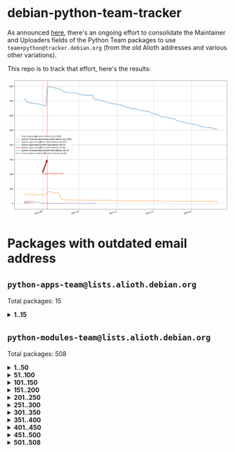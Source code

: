 # debian-python-team-tracker



As announced [here](https://lists.debian.org/debian-python/2021/08/msg00006.html), there's an ongoing effort to consolidate the Maintainer and Uploaders fields of the Python Team packages to use `team+python@tracker.debian.org` (from the old Alioth addresses and various other variations).



This repo is to track that effort, here's the results:



![Python team emails](images/python_team_emails.svg)


# Packages with outdated email address

## `python-apps-team@lists.alioth.debian.org`
Total packages: 15
<details>
<summary><b>1..15</b></summary>


| # | Package | Version |
| --- | --- | --- |
| 1 | [ctop](https://tracker.debian.org/ctop) | 1.0.0-2.1 |
| 2 | [db2twitter](https://tracker.debian.org/db2twitter) | 0.6-1.1 |
| 3 | [dodgy](https://tracker.debian.org/dodgy) | 0.1.9-3 |
| 4 | [etm](https://tracker.debian.org/etm) | 3.2.30-1.1 |
| 5 | [firmware-microbit-micropython](https://tracker.debian.org/firmware-microbit-micropython) | 1.0.1-2 |
| 6 | [freealchemist](https://tracker.debian.org/freealchemist) | 0.5-1.1 |
| 7 | [kanboard-cli](https://tracker.debian.org/kanboard-cli) | 0.0.2-1.1 |
| 8 | [lightyears](https://tracker.debian.org/lightyears) | 1.4-2 |
| 9 | [pipenv](https://tracker.debian.org/pipenv) | 11.9.0-1.1 |
| 10 | [prospector](https://tracker.debian.org/prospector) | 1.1.7-2 |
| 11 | [pybik](https://tracker.debian.org/pybik) | 3.0-3.1 |
| 12 | [retweet](https://tracker.debian.org/retweet) | 0.10-1.1 |
| 13 | [sen](https://tracker.debian.org/sen) | 0.6.1-0.1 |
| 14 | [sinntp](https://tracker.debian.org/sinntp) | 1.6-1.2 |
| 15 | [smem](https://tracker.debian.org/smem) | 1.5-1.1 |
</details>

## `python-modules-team@lists.alioth.debian.org`
Total packages: 508
<details>
<summary><b>1..50</b></summary>


| # | Package | Version |
| --- | --- | --- |
| 1 | [anorack](https://tracker.debian.org/anorack) | 0.2.7-1 |
| 2 | [anosql](https://tracker.debian.org/anosql) | 1.0.1-1 |
| 3 | [asn1crypto](https://tracker.debian.org/asn1crypto) | 1.4.0-1 |
| 4 | [astral](https://tracker.debian.org/astral) | 1.6.1-2 |
| 5 | [authres](https://tracker.debian.org/authres) | 1.2.0-2 |
| 6 | [automat](https://tracker.debian.org/automat) | 20.2.0-1 |
| 7 | [azure-cosmos-table-python](https://tracker.debian.org/azure-cosmos-table-python) | 1.0.5+git20191025-5 |
| 8 | [bdist-nsi](https://tracker.debian.org/bdist-nsi) | 0.1.5-2 |
| 9 | [bernhard](https://tracker.debian.org/bernhard) | 0.2.6-2 |
| 10 | [betamax](https://tracker.debian.org/betamax) | 0.8.1-2 |
| 11 | [bibtexparser](https://tracker.debian.org/bibtexparser) | 1.1.0+ds-3 |
| 12 | [binaryornot](https://tracker.debian.org/binaryornot) | 0.4.4+dfsg-4 |
| 13 | [bitstruct](https://tracker.debian.org/bitstruct) | 8.9.0-1 |
| 14 | [case](https://tracker.debian.org/case) | 1.5.3+dfsg-3 |
| 15 | [cerealizer](https://tracker.debian.org/cerealizer) | 0.8.1-3 |
| 16 | [chardet](https://tracker.debian.org/chardet) | 4.0.0-1 |
| 17 | [chargebee-python](https://tracker.debian.org/chargebee-python) | 1.6.6-1 |
| 18 | [codicefiscale](https://tracker.debian.org/codicefiscale) | 0.9+ds0-2 |
| 19 | [colorclass](https://tracker.debian.org/colorclass) | 2.2.0-2.2 |
| 20 | [colorspacious](https://tracker.debian.org/colorspacious) | 1.1.2-2 |
| 21 | [commonmark](https://tracker.debian.org/commonmark) | 0.9.1-3 |
| 22 | [constantly](https://tracker.debian.org/constantly) | 15.1.0-2 |
| 23 | [contextlib2](https://tracker.debian.org/contextlib2) | 0.6.0.post1-1 |
| 24 | [cookiecutter](https://tracker.debian.org/cookiecutter) | 1.7.3-1 |
| 25 | [coreapi](https://tracker.debian.org/coreapi) | 2.3.3-4 |
| 26 | [coreschema](https://tracker.debian.org/coreschema) | 0.0.4-3 |
| 27 | [cov-core](https://tracker.debian.org/cov-core) | 1.15.0-3 |
| 28 | [cppy](https://tracker.debian.org/cppy) | 1.1.0-2 |
| 29 | [cram](https://tracker.debian.org/cram) | 0.7-4 |
| 30 | [cssutils](https://tracker.debian.org/cssutils) | 1.0.2-3 |
| 31 | [d2to1](https://tracker.debian.org/d2to1) | 0.2.12-2 |
| 32 | [deap](https://tracker.debian.org/deap) | 1.3.1-2 |
| 33 | [debiancontributors](https://tracker.debian.org/debiancontributors) | 0.7.8-2 |
| 34 | [devpi-common](https://tracker.debian.org/devpi-common) | 3.2.2-1.1 |
| 35 | [django-ajax-selects](https://tracker.debian.org/django-ajax-selects) | 1.7.0-3 |
| 36 | [django-bitfield](https://tracker.debian.org/django-bitfield) | 1.9.6-2 |
| 37 | [django-dirtyfields](https://tracker.debian.org/django-dirtyfields) | 1.3.1-2 |
| 38 | [django-environ](https://tracker.debian.org/django-environ) | 0.4.4-2 |
| 39 | [django-filter](https://tracker.debian.org/django-filter) | 2.4.0-1 |
| 40 | [django-hvad](https://tracker.debian.org/django-hvad) | 1.8.0-1.1 |
| 41 | [django-js-reverse](https://tracker.debian.org/django-js-reverse) | 0.7.3-1.1 |
| 42 | [django-macaddress](https://tracker.debian.org/django-macaddress) | 1.5.0-2 |
| 43 | [django-memoize](https://tracker.debian.org/django-memoize) | 2.2.0+dfsg-1 |
| 44 | [django-nose](https://tracker.debian.org/django-nose) | 1.4.6-2.1 |
| 45 | [django-notification](https://tracker.debian.org/django-notification) | 1.2.0-3 |
| 46 | [django-pagination](https://tracker.debian.org/django-pagination) | 1.0.7-4 |
| 47 | [django-paintstore](https://tracker.debian.org/django-paintstore) | 0.2-4 |
| 48 | [django-picklefield](https://tracker.debian.org/django-picklefield) | 3.0.1-1 |
| 49 | [django-pipeline](https://tracker.debian.org/django-pipeline) | 1.6.14-3 |
| 50 | [django-q](https://tracker.debian.org/django-q) | 1.2.1-1 |
</details>
<details>
<summary><b>51..100</b></summary>

| # | Package | Version |
| --- | --- | --- |
| 51 | [django-recurrence](https://tracker.debian.org/django-recurrence) | 1.10.3-1 |
| 52 | [django-simple-redis-admin](https://tracker.debian.org/django-simple-redis-admin) | 1.4.0-2 |
| 53 | [django-stronghold](https://tracker.debian.org/django-stronghold) | 0.3.0+debian-2 |
| 54 | [django-webpack-loader](https://tracker.debian.org/django-webpack-loader) | 0.6.0-2 |
| 55 | [django-wkhtmltopdf](https://tracker.debian.org/django-wkhtmltopdf) | 3.3.0-1 |
| 56 | [django-xmlrpc](https://tracker.debian.org/django-xmlrpc) | 0.1.8-2 |
| 57 | [djangorestframework-api-key](https://tracker.debian.org/djangorestframework-api-key) | 2.0.0-2 |
| 58 | [dkimpy](https://tracker.debian.org/dkimpy) | 1.0.5-1 |
| 59 | [dnsdiag](https://tracker.debian.org/dnsdiag) | 2.0.2-1 |
| 60 | [dockerpty](https://tracker.debian.org/dockerpty) | 0.4.1-2 |
| 61 | [dominate](https://tracker.debian.org/dominate) | 2.3.1-2 |
| 62 | [drf-generators](https://tracker.debian.org/drf-generators) | 0.5.0-1 |
| 63 | [elasticsearch-curator](https://tracker.debian.org/elasticsearch-curator) | 5.8.1-1 |
| 64 | [enum34](https://tracker.debian.org/enum34) | 1.1.6-4 |
| 65 | [enzyme](https://tracker.debian.org/enzyme) | 0.4.1-2 |
| 66 | [exam](https://tracker.debian.org/exam) | 0.10.5-3 |
| 67 | [factory-boy](https://tracker.debian.org/factory-boy) | 2.11.1-3 |
| 68 | [faker](https://tracker.debian.org/faker) | 0.9.3-0.1 |
| 69 | [fakesleep](https://tracker.debian.org/fakesleep) | 0.1-2 |
| 70 | [fastchunking](https://tracker.debian.org/fastchunking) | 0.0.3-2 |
| 71 | [feedgenerator](https://tracker.debian.org/feedgenerator) | 1.9-2 |
| 72 | [flake8-polyfill](https://tracker.debian.org/flake8-polyfill) | 1.0.2-2 |
| 73 | [flask-api](https://tracker.debian.org/flask-api) | 1.1+dfsg-1.1 |
| 74 | [flask-babelex](https://tracker.debian.org/flask-babelex) | 0.9.4-1 |
| 75 | [flask-bcrypt](https://tracker.debian.org/flask-bcrypt) | 0.7.1-2 |
| 76 | [flask-compress](https://tracker.debian.org/flask-compress) | 1.4.0-3 |
| 77 | [flask-gravatar](https://tracker.debian.org/flask-gravatar) | 0.4.2-2 |
| 78 | [flask-htmlmin](https://tracker.debian.org/flask-htmlmin) | 1.3.2-2 |
| 79 | [flask-ldapconn](https://tracker.debian.org/flask-ldapconn) | 0.7.2-1.1 |
| 80 | [flask-limiter](https://tracker.debian.org/flask-limiter) | 1.0.1-2 |
| 81 | [flask-login](https://tracker.debian.org/flask-login) | 0.5.0-1 |
| 82 | [flask-mail](https://tracker.debian.org/flask-mail) | 0.9.1+dfsg1-1.1 |
| 83 | [flask-mongoengine](https://tracker.debian.org/flask-mongoengine) | 0.9.3-4 |
| 84 | [flask-multistatic](https://tracker.debian.org/flask-multistatic) | 1.0-2 |
| 85 | [flask-script](https://tracker.debian.org/flask-script) | 2.0.6-2 |
| 86 | [flask-silk](https://tracker.debian.org/flask-silk) | 0.2-18 |
| 87 | [flask-wtf](https://tracker.debian.org/flask-wtf) | 0.14.3-1 |
| 88 | [flufl.bounce](https://tracker.debian.org/flufl.bounce) | 3.0.1-1 |
| 89 | [flufl.enum](https://tracker.debian.org/flufl.enum) | 4.1.1-3 |
| 90 | [flufl.i18n](https://tracker.debian.org/flufl.i18n) | 3.0.1-1 |
| 91 | [flufl.lock](https://tracker.debian.org/flufl.lock) | 5.0.1-1 |
| 92 | [flufl.password](https://tracker.debian.org/flufl.password) | 1.3-3 |
| 93 | [flufl.testing](https://tracker.debian.org/flufl.testing) | 0.7-2 |
| 94 | [gerritlib](https://tracker.debian.org/gerritlib) | 0.8.0-2 |
| 95 | [gmplot](https://tracker.debian.org/gmplot) | 1.2.0-2 |
| 96 | [gtextfsm](https://tracker.debian.org/gtextfsm) | 1.1.0-2 |
| 97 | [gtts](https://tracker.debian.org/gtts) | 2.0.3-1 |
| 98 | [gtts-token](https://tracker.debian.org/gtts-token) | 1.1.3-1 |
| 99 | [guzzle-sphinx-theme](https://tracker.debian.org/guzzle-sphinx-theme) | 0.7.11-5 |
| 100 | [hachoir](https://tracker.debian.org/hachoir) | 3.1.0+dfsg-3 |
</details>
<details>
<summary><b>101..150</b></summary>

| # | Package | Version |
| --- | --- | --- |
| 101 | [haproxy-log-analysis](https://tracker.debian.org/haproxy-log-analysis) | 2.0~b0-2 |
| 102 | [heapdict](https://tracker.debian.org/heapdict) | 1.0.1-1 |
| 103 | [hiro](https://tracker.debian.org/hiro) | 0.5-2 |
| 104 | [hypothesis-auto](https://tracker.debian.org/hypothesis-auto) | 1.1.4-2 |
| 105 | [importmagic](https://tracker.debian.org/importmagic) | 0.1.7-2 |
| 106 | [inflection](https://tracker.debian.org/inflection) | 0.3.1-2 |
| 107 | [json-tricks](https://tracker.debian.org/json-tricks) | 3.11.0-2 |
| 108 | [jsonhyperschema-codec](https://tracker.debian.org/jsonhyperschema-codec) | 1.0.3-2 |
| 109 | [junos-eznc](https://tracker.debian.org/junos-eznc) | 2.1.7-3 |
| 110 | [jupyter-sphinx-theme](https://tracker.debian.org/jupyter-sphinx-theme) | 0.0.6+ds1-10 |
| 111 | [kitchen](https://tracker.debian.org/kitchen) | 1.2.6-2 |
| 112 | [kivy](https://tracker.debian.org/kivy) | 1.11.0-2 |
| 113 | [lazr.delegates](https://tracker.debian.org/lazr.delegates) | 2.0.3-2 |
| 114 | [lazr.smtptest](https://tracker.debian.org/lazr.smtptest) | 2.0.3-2 |
| 115 | [lexicon](https://tracker.debian.org/lexicon) | 3.3.17-1 |
| 116 | [libthumbor](https://tracker.debian.org/libthumbor) | 1.3.3-2 |
| 117 | [logilab-constraint](https://tracker.debian.org/logilab-constraint) | 0.6.0-2 |
| 118 | [mako](https://tracker.debian.org/mako) | 1.1.3+ds1-2 |
| 119 | [manuel](https://tracker.debian.org/manuel) | 1.10.1-2 |
| 120 | [mercurial-extension-utils](https://tracker.debian.org/mercurial-extension-utils) | 1.5.1-3 |
| 121 | [mercurial-keyring](https://tracker.debian.org/mercurial-keyring) | 1.3.1-3 |
| 122 | [milksnake](https://tracker.debian.org/milksnake) | 0.1.5-1 |
| 123 | [mimerender](https://tracker.debian.org/mimerender) | 0.6.0-2 |
| 124 | [mmllib](https://tracker.debian.org/mmllib) | 0.3.0.post1-2 |
| 125 | [mockldap](https://tracker.debian.org/mockldap) | 0.3.0-4 |
| 126 | [modernize](https://tracker.debian.org/modernize) | 0.7-2 |
| 127 | [moksha.common](https://tracker.debian.org/moksha.common) | 1.2.5-4 |
| 128 | [mrtparse](https://tracker.debian.org/mrtparse) | 1.6-2 |
| 129 | [musicbrainzngs](https://tracker.debian.org/musicbrainzngs) | 0.7.1-2 |
| 130 | [mutagen](https://tracker.debian.org/mutagen) | 1.45.1-2 |
| 131 | [mwic](https://tracker.debian.org/mwic) | 0.7.8-1 |
| 132 | [mysql-connector-python](https://tracker.debian.org/mysql-connector-python) | 8.0.15-2 |
| 133 | [nb2plots](https://tracker.debian.org/nb2plots) | 0.6-2 |
| 134 | [netmiko](https://tracker.debian.org/netmiko) | 2.4.2-1 |
| 135 | [networkx](https://tracker.debian.org/networkx) | 2.5+ds-2 |
| 136 | [nose2](https://tracker.debian.org/nose2) | 0.9.2-1 |
| 137 | [nose2-cov](https://tracker.debian.org/nose2-cov) | 1.0a4-3 |
| 138 | [ntplib](https://tracker.debian.org/ntplib) | 0.3.3-2 |
| 139 | [numpy-stl](https://tracker.debian.org/numpy-stl) | 2.9.0-1 |
| 140 | [numpydoc](https://tracker.debian.org/numpydoc) | 1.1.0-3 |
| 141 | [obsub](https://tracker.debian.org/obsub) | 0.2-4 |
| 142 | [okasha](https://tracker.debian.org/okasha) | 0.2.4-4 |
| 143 | [overpass](https://tracker.debian.org/overpass) | 0.7-1 |
| 144 | [pastescript](https://tracker.debian.org/pastescript) | 2.0.2-4 |
| 145 | [pep8](https://tracker.debian.org/pep8) | 1.7.1-9 |
| 146 | [pep8-naming](https://tracker.debian.org/pep8-naming) | 0.10.0-1 |
| 147 | [pg8000](https://tracker.debian.org/pg8000) | 1.10.6-2 |
| 148 | [pidcat](https://tracker.debian.org/pidcat) | 2.1.0-4 |
| 149 | [pilkit](https://tracker.debian.org/pilkit) | 2.0-3 |
| 150 | [plastex](https://tracker.debian.org/plastex) | 2.1-2 |
</details>
<details>
<summary><b>151..200</b></summary>

| # | Package | Version |
| --- | --- | --- |
| 151 | [portio](https://tracker.debian.org/portio) | 0.5-4 |
| 152 | [power](https://tracker.debian.org/power) | 1.4+dfsg-4 |
| 153 | [pprintpp](https://tracker.debian.org/pprintpp) | 0.4.0-2 |
| 154 | [preggy](https://tracker.debian.org/preggy) | 1.4.4-1 |
| 155 | [ptable](https://tracker.debian.org/ptable) | 0.9.2-2 |
| 156 | [py-radix](https://tracker.debian.org/py-radix) | 0.10.0-3 |
| 157 | [py3dns](https://tracker.debian.org/py3dns) | 3.2.1-1 |
| 158 | [pyasn1](https://tracker.debian.org/pyasn1) | 0.4.8-1 |
| 159 | [pybindgen](https://tracker.debian.org/pybindgen) | 0.20.0+dfsg1-2 |
| 160 | [pycallgraph](https://tracker.debian.org/pycallgraph) | 1.1.3-1.2 |
| 161 | [pyclamd](https://tracker.debian.org/pyclamd) | 0.4.0-2 |
| 162 | [pycodestyle](https://tracker.debian.org/pycodestyle) | 2.6.0-1 |
| 163 | [pycxx](https://tracker.debian.org/pycxx) | 7.1.4-0.2 |
| 164 | [pydbus](https://tracker.debian.org/pydbus) | 0.6.0-4 |
| 165 | [pydenticon](https://tracker.debian.org/pydenticon) | 0.3.1-2 |
| 166 | [pydispatcher](https://tracker.debian.org/pydispatcher) | 2.0.5-2 |
| 167 | [pydle](https://tracker.debian.org/pydle) | 0.9.4-2 |
| 168 | [pyeapi](https://tracker.debian.org/pyeapi) | 0.8.1-2 |
| 169 | [pyee](https://tracker.debian.org/pyee) | 7.0.2-1 |
| 170 | [pyenchant](https://tracker.debian.org/pyenchant) | 3.2.0-1 |
| 171 | [pyfg](https://tracker.debian.org/pyfg) | 0.50-2 |
| 172 | [pyfiglet](https://tracker.debian.org/pyfiglet) | 0.8.0+dfsg-1 |
| 173 | [pyfribidi](https://tracker.debian.org/pyfribidi) | 0.12.0+repack-7 |
| 174 | [pygeoif](https://tracker.debian.org/pygeoif) | 0.7-2 |
| 175 | [pygtail](https://tracker.debian.org/pygtail) | 0.6.1-2 |
| 176 | [pygtkspellcheck](https://tracker.debian.org/pygtkspellcheck) | 4.0.5-2 |
| 177 | [pyinotify](https://tracker.debian.org/pyinotify) | 0.9.6-1.3 |
| 178 | [pyiosxr](https://tracker.debian.org/pyiosxr) | 0.52-1.1 |
| 179 | [pyjavaproperties](https://tracker.debian.org/pyjavaproperties) | 0.7-2 |
| 180 | [pyjokes](https://tracker.debian.org/pyjokes) | 0.5.0-3 |
| 181 | [pykcs11](https://tracker.debian.org/pykcs11) | 1.5.10-1 |
| 182 | [pylama](https://tracker.debian.org/pylama) | 7.4.3-3 |
| 183 | [pylibmc](https://tracker.debian.org/pylibmc) | 1.5.2-3 |
| 184 | [pylint-celery](https://tracker.debian.org/pylint-celery) | 0.3-5 |
| 185 | [pylint-common](https://tracker.debian.org/pylint-common) | 0.2.5-4 |
| 186 | [pylint-django](https://tracker.debian.org/pylint-django) | 2.0.13-1 |
| 187 | [pylint-flask](https://tracker.debian.org/pylint-flask) | 0.5-4 |
| 188 | [pylint-plugin-utils](https://tracker.debian.org/pylint-plugin-utils) | 0.6-1 |
| 189 | [pymacs](https://tracker.debian.org/pymacs) | 0.25-3 |
| 190 | [pymodbus](https://tracker.debian.org/pymodbus) | 2.1.0+dfsg-2 |
| 191 | [pynag](https://tracker.debian.org/pynag) | 1.1.2+dfsg-2 |
| 192 | [pynliner](https://tracker.debian.org/pynliner) | 0.8.0-2 |
| 193 | [pyopengl](https://tracker.debian.org/pyopengl) | 3.1.5+dfsg-1 |
| 194 | [pyparsing](https://tracker.debian.org/pyparsing) | 2.4.7-1 |
| 195 | [pyprind](https://tracker.debian.org/pyprind) | 2.11.2-2 |
| 196 | [pyquery](https://tracker.debian.org/pyquery) | 1.2.9-4 |
| 197 | [pyrad](https://tracker.debian.org/pyrad) | 2.1-2 |
| 198 | [pyrsistent](https://tracker.debian.org/pyrsistent) | 0.15.5-1 |
| 199 | [pysimplesoap](https://tracker.debian.org/pysimplesoap) | 1.16.2-3 |
| 200 | [pysmi](https://tracker.debian.org/pysmi) | 0.3.2-2 |
</details>
<details>
<summary><b>201..250</b></summary>

| # | Package | Version |
| --- | --- | --- |
| 201 | [pysodium](https://tracker.debian.org/pysodium) | 0.7.0-2 |
| 202 | [pyspf](https://tracker.debian.org/pyspf) | 2.0.14-2 |
| 203 | [pysrt](https://tracker.debian.org/pysrt) | 1.0.1-2 |
| 204 | [pyssim](https://tracker.debian.org/pyssim) | 0.2-2 |
| 205 | [pytaglib](https://tracker.debian.org/pytaglib) | 0.3.6+dfsg-2 |
| 206 | [pytds](https://tracker.debian.org/pytds) | 1.10.0-1 |
| 207 | [pytest-bdd](https://tracker.debian.org/pytest-bdd) | 3.2.1-1 |
| 208 | [pytest-cookies](https://tracker.debian.org/pytest-cookies) | 0.4.0-1 |
| 209 | [pytest-django](https://tracker.debian.org/pytest-django) | 3.5.1-1 |
| 210 | [pytest-expect](https://tracker.debian.org/pytest-expect) | 1.1.0-2 |
| 211 | [pytest-httpbin](https://tracker.debian.org/pytest-httpbin) | 1.0.0-2 |
| 212 | [pytest-instafail](https://tracker.debian.org/pytest-instafail) | 0.4.2-1 |
| 213 | [pytest-runner](https://tracker.debian.org/pytest-runner) | 2.11.1-1.2 |
| 214 | [pytest-sugar](https://tracker.debian.org/pytest-sugar) | 0.9.4-1 |
| 215 | [pytest-tornado](https://tracker.debian.org/pytest-tornado) | 0.8.1-1 |
| 216 | [pytest-vcr](https://tracker.debian.org/pytest-vcr) | 1.0.2-2 |
| 217 | [python-activipy](https://tracker.debian.org/python-activipy) | 0.1-7 |
| 218 | [python-adal](https://tracker.debian.org/python-adal) | 1.2.2-1 |
| 219 | [python-aiohttp-session](https://tracker.debian.org/python-aiohttp-session) | 2.9.0-2 |
| 220 | [python-aioinflux](https://tracker.debian.org/python-aioinflux) | 0.9.0-2 |
| 221 | [python-aiomeasures](https://tracker.debian.org/python-aiomeasures) | 0.5.14-3 |
| 222 | [python-amqplib](https://tracker.debian.org/python-amqplib) | 1.0.2-2 |
| 223 | [python-apptools](https://tracker.debian.org/python-apptools) | 4.5.0-1.1 |
| 224 | [python-aptly](https://tracker.debian.org/python-aptly) | 0.12.10-2 |
| 225 | [python-args](https://tracker.debian.org/python-args) | 0.1.0-3 |
| 226 | [python-arpy](https://tracker.debian.org/python-arpy) | 1.1.1-4 |
| 227 | [python-astor](https://tracker.debian.org/python-astor) | 0.8.1-1 |
| 228 | [python-base58](https://tracker.debian.org/python-base58) | 1.0.3-1.1 |
| 229 | [python-bcdoc](https://tracker.debian.org/python-bcdoc) | 0.16.0-2 |
| 230 | [python-bitbucket-api](https://tracker.debian.org/python-bitbucket-api) | 0.5.0-3 |
| 231 | [python-box](https://tracker.debian.org/python-box) | 3.4.6-2 |
| 232 | [python-btrees](https://tracker.debian.org/python-btrees) | 4.3.1-2 |
| 233 | [python-cerberus](https://tracker.debian.org/python-cerberus) | 1.3.2-1 |
| 234 | [python-click-log](https://tracker.debian.org/python-click-log) | 0.2.1-2 |
| 235 | [python-clint](https://tracker.debian.org/python-clint) | 0.5.1-3 |
| 236 | [python-cluster](https://tracker.debian.org/python-cluster) | 1.3.3-3 |
| 237 | [python-cmarkgfm](https://tracker.debian.org/python-cmarkgfm) | 0.4.2-1 |
| 238 | [python-coloredlogs](https://tracker.debian.org/python-coloredlogs) | 7.3-2 |
| 239 | [python-colour](https://tracker.debian.org/python-colour) | 0.1.5-2 |
| 240 | [python-consul](https://tracker.debian.org/python-consul) | 0.7.1-1.1 |
| 241 | [python-cookies](https://tracker.debian.org/python-cookies) | 2.2.1-3 |
| 242 | [python-cpuinfo](https://tracker.debian.org/python-cpuinfo) | 5.0.0-2 |
| 243 | [python-crcmod](https://tracker.debian.org/python-crcmod) | 1.7+dfsg-2 |
| 244 | [python-cs](https://tracker.debian.org/python-cs) | 2.7.1-1 |
| 245 | [python-dbfread](https://tracker.debian.org/python-dbfread) | 2.0.7-3 |
| 246 | [python-decorator](https://tracker.debian.org/python-decorator) | 4.4.2-2 |
| 247 | [python-demjson](https://tracker.debian.org/python-demjson) | 2.2.4-5 |
| 248 | [python-diaspy](https://tracker.debian.org/python-diaspy) | 0.6.0-2 |
| 249 | [python-dictobj](https://tracker.debian.org/python-dictobj) | 0.4-4 |
| 250 | [python-distutils-extra](https://tracker.debian.org/python-distutils-extra) | 2.45 |
</details>
<details>
<summary><b>251..300</b></summary>

| # | Package | Version |
| --- | --- | --- |
| 251 | [python-django-casclient](https://tracker.debian.org/python-django-casclient) | 1.5.3-1 |
| 252 | [python-django-etcd-settings](https://tracker.debian.org/python-django-etcd-settings) | 0.1.13+dfsg-3 |
| 253 | [python-django-gravatar2](https://tracker.debian.org/python-django-gravatar2) | 1.4.4-2 |
| 254 | [python-django-jsonfield](https://tracker.debian.org/python-django-jsonfield) | 1.4.0-2 |
| 255 | [python-django-push-notifications](https://tracker.debian.org/python-django-push-notifications) | 1.4.1-1 |
| 256 | [python-django-simple-history](https://tracker.debian.org/python-django-simple-history) | 2.7.0-1.1 |
| 257 | [python-doubleratchet](https://tracker.debian.org/python-doubleratchet) | 0.6.0-2 |
| 258 | [python-dpkt](https://tracker.debian.org/python-dpkt) | 1.9.2-2 |
| 259 | [python-easywebdav](https://tracker.debian.org/python-easywebdav) | 1.2.0-8 |
| 260 | [python-envisage](https://tracker.debian.org/python-envisage) | 4.9.0-2.1 |
| 261 | [python-envparse](https://tracker.debian.org/python-envparse) | 0.2.0-2 |
| 262 | [python-envs](https://tracker.debian.org/python-envs) | 1.2.6-1.1 |
| 263 | [python-epc](https://tracker.debian.org/python-epc) | 0.0.5-3 |
| 264 | [python-etcd](https://tracker.debian.org/python-etcd) | 0.4.5-2 |
| 265 | [python-ethtool](https://tracker.debian.org/python-ethtool) | 0.14-3 |
| 266 | [python-ewmh](https://tracker.debian.org/python-ewmh) | 0.1.6-2 |
| 267 | [python-exotel](https://tracker.debian.org/python-exotel) | 0.1.5-2 |
| 268 | [python-feather-format](https://tracker.debian.org/python-feather-format) | 0.3.1+dfsg1-4 |
| 269 | [python-flaky](https://tracker.debian.org/python-flaky) | 3.7.0-1 |
| 270 | [python-flask-marshmallow](https://tracker.debian.org/python-flask-marshmallow) | 0.10.1-4 |
| 271 | [python-flask-seeder](https://tracker.debian.org/python-flask-seeder) | 0.1~a2-2 |
| 272 | [python-genty](https://tracker.debian.org/python-genty) | 1.3.2-1 |
| 273 | [python-geoip2](https://tracker.debian.org/python-geoip2) | 2.9.0+dfsg1-2 |
| 274 | [python-gflags](https://tracker.debian.org/python-gflags) | 1.5.1-7 |
| 275 | [python-glob2](https://tracker.debian.org/python-glob2) | 0.5-3 |
| 276 | [python-hashids](https://tracker.debian.org/python-hashids) | 1.3.1-1 |
| 277 | [python-hidapi](https://tracker.debian.org/python-hidapi) | 0.9.0.post3-2 |
| 278 | [python-hiredis](https://tracker.debian.org/python-hiredis) | 1.0.1-1 |
| 279 | [python-hpilo](https://tracker.debian.org/python-hpilo) | 4.3-3 |
| 280 | [python-html2text](https://tracker.debian.org/python-html2text) | 2020.1.16-1 |
| 281 | [python-http-parser](https://tracker.debian.org/python-http-parser) | 0.9.0-1 |
| 282 | [python-httptools](https://tracker.debian.org/python-httptools) | 0.1.1-1 |
| 283 | [python-icalendar](https://tracker.debian.org/python-icalendar) | 4.0.3-4 |
| 284 | [python-iniparse](https://tracker.debian.org/python-iniparse) | 0.4-3 |
| 285 | [python-ipaddress](https://tracker.debian.org/python-ipaddress) | 1.0.23-1 |
| 286 | [python-ipfix](https://tracker.debian.org/python-ipfix) | 0.9.7-2 |
| 287 | [python-irodsclient](https://tracker.debian.org/python-irodsclient) | 0.8.1-2 |
| 288 | [python-isc-dhcp-leases](https://tracker.debian.org/python-isc-dhcp-leases) | 0.9.1-2 |
| 289 | [python-iso3166](https://tracker.debian.org/python-iso3166) | 0.8.git20170319-2 |
| 290 | [python-isoweek](https://tracker.debian.org/python-isoweek) | 1.3.3-3 |
| 291 | [python-jmespath](https://tracker.debian.org/python-jmespath) | 0.10.0-1 |
| 292 | [python-jsonrpc](https://tracker.debian.org/python-jsonrpc) | 1.13.0-1 |
| 293 | [python-junit-xml](https://tracker.debian.org/python-junit-xml) | 1.9-1 |
| 294 | [python-kanboard](https://tracker.debian.org/python-kanboard) | 1.0.1-1.1 |
| 295 | [python-langdetect](https://tracker.debian.org/python-langdetect) | 1.0.7-4 |
| 296 | [python-ldap](https://tracker.debian.org/python-ldap) | 3.2.0-4 |
| 297 | [python-ldapdomaindump](https://tracker.debian.org/python-ldapdomaindump) | 0.9.3-1 |
| 298 | [python-libguess](https://tracker.debian.org/python-libguess) | 1.1-4 |
| 299 | [python-logfury](https://tracker.debian.org/python-logfury) | 0.1.2-4 |
| 300 | [python-lupa](https://tracker.debian.org/python-lupa) | 1.9+dfsg-1 |
</details>
<details>
<summary><b>301..350</b></summary>

| # | Package | Version |
| --- | --- | --- |
| 301 | [python-mailer](https://tracker.debian.org/python-mailer) | 0.8.1-4 |
| 302 | [python-mastodon](https://tracker.debian.org/python-mastodon) | 1.5.1-1 |
| 303 | [python-mccabe](https://tracker.debian.org/python-mccabe) | 0.6.1-3 |
| 304 | [python-measurement](https://tracker.debian.org/python-measurement) | 2.0.1-2 |
| 305 | [python-meld3](https://tracker.debian.org/python-meld3) | 1.0.2-3 |
| 306 | [python-mnemonic](https://tracker.debian.org/python-mnemonic) | 0.19-1 |
| 307 | [python-model-mommy](https://tracker.debian.org/python-model-mommy) | 1.6.0-2 |
| 308 | [python-morris](https://tracker.debian.org/python-morris) | 1.2-2 |
| 309 | [python-mpegdash](https://tracker.debian.org/python-mpegdash) | 0.2.0-1 |
| 310 | [python-multidict](https://tracker.debian.org/python-multidict) | 5.1.0-1 |
| 311 | [python-munch](https://tracker.debian.org/python-munch) | 2.3.2-2 |
| 312 | [python-murmurhash](https://tracker.debian.org/python-murmurhash) | 1.0.2-1 |
| 313 | [python-nine](https://tracker.debian.org/python-nine) | 1.1.0-1 |
| 314 | [python-noise](https://tracker.debian.org/python-noise) | 1.2.3-3 |
| 315 | [python-notify2](https://tracker.debian.org/python-notify2) | 0.3-4 |
| 316 | [python-ntlm-auth](https://tracker.debian.org/python-ntlm-auth) | 1.4.0-1 |
| 317 | [python-oauth](https://tracker.debian.org/python-oauth) | 1.0.1-6 |
| 318 | [python-offtrac](https://tracker.debian.org/python-offtrac) | 0.1.0-2.1 |
| 319 | [python-opcua](https://tracker.debian.org/python-opcua) | 0.98.11-1 |
| 320 | [python-openid-cla](https://tracker.debian.org/python-openid-cla) | 1.2-2 |
| 321 | [python-openid-teams](https://tracker.debian.org/python-openid-teams) | 1.2-2 |
| 322 | [python-openidc-client](https://tracker.debian.org/python-openidc-client) | 0.6.0-1.1 |
| 323 | [python-opentimestamps](https://tracker.debian.org/python-opentimestamps) | 0.4.1-1 |
| 324 | [python-padme](https://tracker.debian.org/python-padme) | 1.1.1-3 |
| 325 | [python-pampy](https://tracker.debian.org/python-pampy) | 1.8.4-2 |
| 326 | [python-path-and-address](https://tracker.debian.org/python-path-and-address) | 2.0.1-2 |
| 327 | [python-pathtools](https://tracker.debian.org/python-pathtools) | 0.1.2-4 |
| 328 | [python-paypal](https://tracker.debian.org/python-paypal) | 1.2.5-3 |
| 329 | [python-peakutils](https://tracker.debian.org/python-peakutils) | 1.3.3+ds-2 |
| 330 | [python-pem](https://tracker.debian.org/python-pem) | 19.1.0-1 |
| 331 | [python-persistent](https://tracker.debian.org/python-persistent) | 4.6.4-0.2 |
| 332 | [python-pex](https://tracker.debian.org/python-pex) | 1.1.14-3.1 |
| 333 | [python-pgpdump](https://tracker.debian.org/python-pgpdump) | 1.5-2 |
| 334 | [python-pgspecial](https://tracker.debian.org/python-pgspecial) | 1.11.10+dfsg1-1 |
| 335 | [python-phonenumbers](https://tracker.debian.org/python-phonenumbers) | 8.12.1-1 |
| 336 | [python-picklable-itertools](https://tracker.debian.org/python-picklable-itertools) | 0.1.1-3 |
| 337 | [python-plaster](https://tracker.debian.org/python-plaster) | 1.0-2 |
| 338 | [python-plaster-pastedeploy](https://tracker.debian.org/python-plaster-pastedeploy) | 0.5-3 |
| 339 | [python-prctl](https://tracker.debian.org/python-prctl) | 1.7-2 |
| 340 | [python-preshed](https://tracker.debian.org/python-preshed) | 3.0.2-1 |
| 341 | [python-pretend](https://tracker.debian.org/python-pretend) | 1.0.9-1 |
| 342 | [python-prettylog](https://tracker.debian.org/python-prettylog) | 0.1.0-2 |
| 343 | [python-priority](https://tracker.debian.org/python-priority) | 1.3.0-3 |
| 344 | [python-progressbar](https://tracker.debian.org/python-progressbar) | 2.5-2 |
| 345 | [python-pskc](https://tracker.debian.org/python-pskc) | 1.1-3 |
| 346 | [python-py-zipkin](https://tracker.debian.org/python-py-zipkin) | 0.15.0-1.1 |
| 347 | [python-pyasn1-modules](https://tracker.debian.org/python-pyasn1-modules) | 0.2.1-1 |
| 348 | [python-pyface](https://tracker.debian.org/python-pyface) | 6.1.2-2 |
| 349 | [python-pyftpdlib](https://tracker.debian.org/python-pyftpdlib) | 1.5.4-2 |
| 350 | [python-pygerrit2](https://tracker.debian.org/python-pygerrit2) | 2.0.4-2 |
</details>
<details>
<summary><b>351..400</b></summary>

| # | Package | Version |
| --- | --- | --- |
| 351 | [python-pypump](https://tracker.debian.org/python-pypump) | 0.7-3 |
| 352 | [python-pysnmp4-apps](https://tracker.debian.org/python-pysnmp4-apps) | 0.3.2-2.2 |
| 353 | [python-pysnmp4-mibs](https://tracker.debian.org/python-pysnmp4-mibs) | 0.1.3-3 |
| 354 | [python-pytest-benchmark](https://tracker.debian.org/python-pytest-benchmark) | 3.2.2-2 |
| 355 | [python-pyvmomi](https://tracker.debian.org/python-pyvmomi) | 6.7.1-3 |
| 356 | [python-rarfile](https://tracker.debian.org/python-rarfile) | 3.1-1 |
| 357 | [python-ratelimiter](https://tracker.debian.org/python-ratelimiter) | 1.2.0.post0-1 |
| 358 | [python-redisearch-py](https://tracker.debian.org/python-redisearch-py) | 1.0.0-1 |
| 359 | [python-releases](https://tracker.debian.org/python-releases) | 1.6.3-1 |
| 360 | [python-repoze.lru](https://tracker.debian.org/python-repoze.lru) | 0.7-2 |
| 361 | [python-repoze.sphinx.autointerface](https://tracker.debian.org/python-repoze.sphinx.autointerface) | 0.8-0.2 |
| 362 | [python-repoze.tm2](https://tracker.debian.org/python-repoze.tm2) | 2.0-2 |
| 363 | [python-requests-ntlm](https://tracker.debian.org/python-requests-ntlm) | 1.1.0-1.1 |
| 364 | [python-requirements-detector](https://tracker.debian.org/python-requirements-detector) | 0.6-2 |
| 365 | [python-restless](https://tracker.debian.org/python-restless) | 2.1.1-2 |
| 366 | [python-rpaths](https://tracker.debian.org/python-rpaths) | 0.13-1.1 |
| 367 | [python-rply](https://tracker.debian.org/python-rply) | 0.7.7-2 |
| 368 | [python-schedutils](https://tracker.debian.org/python-schedutils) | 0.6-2.1 |
| 369 | [python-schema](https://tracker.debian.org/python-schema) | 0.6.7-3 |
| 370 | [python-schroot](https://tracker.debian.org/python-schroot) | 0.4-4 |
| 371 | [python-scp](https://tracker.debian.org/python-scp) | 0.13.0-2 |
| 372 | [python-scrapy-djangoitem](https://tracker.debian.org/python-scrapy-djangoitem) | 1.1.1-4 |
| 373 | [python-scripttest](https://tracker.debian.org/python-scripttest) | 1.3-3 |
| 374 | [python-scruffy](https://tracker.debian.org/python-scruffy) | 0.3.3-2 |
| 375 | [python-sdnotify](https://tracker.debian.org/python-sdnotify) | 0.3.1-2 |
| 376 | [python-serverfiles](https://tracker.debian.org/python-serverfiles) | 0.3.0-1 |
| 377 | [python-service-identity](https://tracker.debian.org/python-service-identity) | 18.1.0-6 |
| 378 | [python-sexpdata](https://tracker.debian.org/python-sexpdata) | 0.0.3-2 |
| 379 | [python-shade](https://tracker.debian.org/python-shade) | 1.30.0-3 |
| 380 | [python-shellescape](https://tracker.debian.org/python-shellescape) | 3.4.1-4 |
| 381 | [python-simpy](https://tracker.debian.org/python-simpy) | 2.3.1+dfsg-2 |
| 382 | [python-simpy3](https://tracker.debian.org/python-simpy3) | 3.0.11-2 |
| 383 | [python-slimmer](https://tracker.debian.org/python-slimmer) | 0.1.30-8 |
| 384 | [python-slugify](https://tracker.debian.org/python-slugify) | 4.0.0-1 |
| 385 | [python-smstrade](https://tracker.debian.org/python-smstrade) | 0.2.4-6 |
| 386 | [python-socketpool](https://tracker.debian.org/python-socketpool) | 0.5.3-5 |
| 387 | [python-sphinx-issues](https://tracker.debian.org/python-sphinx-issues) | 1.2.0-2 |
| 388 | [python-spur](https://tracker.debian.org/python-spur) | 0.3.21-1 |
| 389 | [python-srp](https://tracker.debian.org/python-srp) | 1.0.15-1 |
| 390 | [python-statsd](https://tracker.debian.org/python-statsd) | 3.3.0-2 |
| 391 | [python-stopit](https://tracker.debian.org/python-stopit) | 1.1.2-1 |
| 392 | [python-structlog](https://tracker.debian.org/python-structlog) | 20.1.0-1 |
| 393 | [python-sunlight](https://tracker.debian.org/python-sunlight) | 1.1.5-3 |
| 394 | [python-suntime](https://tracker.debian.org/python-suntime) | 1.2.5-2 |
| 395 | [python-tempita](https://tracker.debian.org/python-tempita) | 0.5.2-6 |
| 396 | [python-test-server](https://tracker.debian.org/python-test-server) | 0.0.27-2 |
| 397 | [python-testing.common.database](https://tracker.debian.org/python-testing.common.database) | 2.0.0-2 |
| 398 | [python-testing.mysqld](https://tracker.debian.org/python-testing.mysqld) | 1.4.0-4 |
| 399 | [python-testing.postgresql](https://tracker.debian.org/python-testing.postgresql) | 1.3.0-2 |
| 400 | [python-thriftpy](https://tracker.debian.org/python-thriftpy) | 0.3.9+ds1-1 |
</details>
<details>
<summary><b>401..450</b></summary>

| # | Package | Version |
| --- | --- | --- |
| 401 | [python-tinycss](https://tracker.debian.org/python-tinycss) | 0.4-3 |
| 402 | [python-tktreectrl](https://tracker.debian.org/python-tktreectrl) | 2.0.2-3 |
| 403 | [python-traits](https://tracker.debian.org/python-traits) | 5.2.0-2 |
| 404 | [python-traitsui](https://tracker.debian.org/python-traitsui) | 6.1.3-3 |
| 405 | [python-translationstring](https://tracker.debian.org/python-translationstring) | 1.4-1 |
| 406 | [python-twitter](https://tracker.debian.org/python-twitter) | 3.3-2 |
| 407 | [python-typeguard](https://tracker.debian.org/python-typeguard) | 2.2.2-1.1 |
| 408 | [python-tzlocal](https://tracker.debian.org/python-tzlocal) | 2.1-1 |
| 409 | [python-udatetime](https://tracker.debian.org/python-udatetime) | 0.0.16-4 |
| 410 | [python-unicodecsv](https://tracker.debian.org/python-unicodecsv) | 0.14.1-2 |
| 411 | [python-unidiff](https://tracker.debian.org/python-unidiff) | 0.5.5-2 |
| 412 | [python-urlobject](https://tracker.debian.org/python-urlobject) | 2.4.3-3 |
| 413 | [python-urwidtrees](https://tracker.debian.org/python-urwidtrees) | 1.0.3.dev0-1 |
| 414 | [python-utils](https://tracker.debian.org/python-utils) | 2.3.0-2 |
| 415 | [python-vagrant](https://tracker.debian.org/python-vagrant) | 0.5.15-3 |
| 416 | [python-venusian](https://tracker.debian.org/python-venusian) | 3.0.0-1 |
| 417 | [python-vobject](https://tracker.debian.org/python-vobject) | 0.9.6.1-0.2 |
| 418 | [python-webob](https://tracker.debian.org/python-webob) | 1:1.8.6-1.1 |
| 419 | [python-wget](https://tracker.debian.org/python-wget) | 3.2-3 |
| 420 | [python-wheezy.template](https://tracker.debian.org/python-wheezy.template) | 0.1.167-2 |
| 421 | [python-whoosh](https://tracker.debian.org/python-whoosh) | 2.7.4+git6-g9134ad92-5 |
| 422 | [python-wither](https://tracker.debian.org/python-wither) | 1.1-2 |
| 423 | [python-wsgilog](https://tracker.debian.org/python-wsgilog) | 0.3.1-3 |
| 424 | [python-x3dh](https://tracker.debian.org/python-x3dh) | 0.5.8-2 |
| 425 | [python-xeddsa](https://tracker.debian.org/python-xeddsa) | 0.4.6-2 |
| 426 | [python-yaswfp](https://tracker.debian.org/python-yaswfp) | 0.9.3-1.1 |
| 427 | [python-zc.customdoctests](https://tracker.debian.org/python-zc.customdoctests) | 1.0.1-2 |
| 428 | [python-zipp](https://tracker.debian.org/python-zipp) | 1.0.0-3 |
| 429 | [python-zxcvbn](https://tracker.debian.org/python-zxcvbn) | 4.4.28-2 |
| 430 | [python3-proselint](https://tracker.debian.org/python3-proselint) | 0.10.2-2 |
| 431 | [pythondialog](https://tracker.debian.org/pythondialog) | 3.5.1-1 |
| 432 | [pytoml](https://tracker.debian.org/pytoml) | 0.1.21-1 |
| 433 | [pyuca](https://tracker.debian.org/pyuca) | 1.2-2 |
| 434 | [pyutilib](https://tracker.debian.org/pyutilib) | 5.8.0-1 |
| 435 | [pywavelets](https://tracker.debian.org/pywavelets) | 1.1.1-1 |
| 436 | [pywinrm](https://tracker.debian.org/pywinrm) | 0.3.0-2 |
| 437 | [quark-sphinx-theme](https://tracker.debian.org/quark-sphinx-theme) | 0.5.1-2 |
| 438 | [readlike](https://tracker.debian.org/readlike) | 0.1.3-1.1 |
| 439 | [recommonmark](https://tracker.debian.org/recommonmark) | 0.6.0+ds-1 |
| 440 | [redis-py-cluster](https://tracker.debian.org/redis-py-cluster) | 2.0.0-1 |
| 441 | [reentry](https://tracker.debian.org/reentry) | 1.3.1-1 |
| 442 | [reparser](https://tracker.debian.org/reparser) | 1.4.3-1 |
| 443 | [requests-aws](https://tracker.debian.org/requests-aws) | 0.1.5-2 |
| 444 | [ripe-atlas-cousteau](https://tracker.debian.org/ripe-atlas-cousteau) | 1.4.2-3 |
| 445 | [ripe-atlas-sagan](https://tracker.debian.org/ripe-atlas-sagan) | 1.2.2-2 |
| 446 | [robot-detection](https://tracker.debian.org/robot-detection) | 0.4.0-2 |
| 447 | [routes](https://tracker.debian.org/routes) | 2.5.1-1 |
| 448 | [sgmllib3k](https://tracker.debian.org/sgmllib3k) | 1.0.0-3 |
| 449 | [simplegeneric](https://tracker.debian.org/simplegeneric) | 0.8.1-3 |
| 450 | [singledispatch](https://tracker.debian.org/singledispatch) | 3.4.0.3-3 |
</details>
<details>
<summary><b>451..500</b></summary>

| # | Package | Version |
| --- | --- | --- |
| 451 | [sireader](https://tracker.debian.org/sireader) | 1.1.1-2 |
| 452 | [sleekxmpp](https://tracker.debian.org/sleekxmpp) | 1.3.3-6 |
| 453 | [slimit](https://tracker.debian.org/slimit) | 0.8.1-4 |
| 454 | [smartypants](https://tracker.debian.org/smartypants) | 2.0.0-2 |
| 455 | [sortedcontainers](https://tracker.debian.org/sortedcontainers) | 2.1.0-2 |
| 456 | [speaklater](https://tracker.debian.org/speaklater) | 1.3-5 |
| 457 | [sphinx](https://tracker.debian.org/sphinx) | 1.8.5-2 |
| 458 | [sphinx](https://tracker.debian.org/sphinx) | 1.8.5-3 |
| 459 | [sphinx](https://tracker.debian.org/sphinx) | 1.8.5-4 |
| 460 | [sphinx](https://tracker.debian.org/sphinx) | 1.8.5-5 |
| 461 | [sphinx](https://tracker.debian.org/sphinx) | 2.4.3-2 |
| 462 | [sphinx](https://tracker.debian.org/sphinx) | 2.4.3-4 |
| 463 | [sphinx-autorun](https://tracker.debian.org/sphinx-autorun) | 1.1.0-3.1 |
| 464 | [sphinx-celery](https://tracker.debian.org/sphinx-celery) | 2.0.0-1 |
| 465 | [sphinx-intl](https://tracker.debian.org/sphinx-intl) | 2.0.1-2 |
| 466 | [sphinxcontrib-devhelp](https://tracker.debian.org/sphinxcontrib-devhelp) | 1.0.2-2 |
| 467 | [sphinxcontrib-doxylink](https://tracker.debian.org/sphinxcontrib-doxylink) | 1.5-1 |
| 468 | [sphinxcontrib-log-cabinet](https://tracker.debian.org/sphinxcontrib-log-cabinet) | 1.0.1-2 |
| 469 | [sphinxcontrib-qthelp](https://tracker.debian.org/sphinxcontrib-qthelp) | 1.0.3-2 |
| 470 | [sphinxcontrib-rubydomain](https://tracker.debian.org/sphinxcontrib-rubydomain) | 0.1~dev-20100804-2 |
| 471 | [sphinxcontrib-websupport](https://tracker.debian.org/sphinxcontrib-websupport) | 1.2.4-1 |
| 472 | [sphinxtesters](https://tracker.debian.org/sphinxtesters) | 0.2.3-1 |
| 473 | [sshpubkeys](https://tracker.debian.org/sshpubkeys) | 3.1.0-2.1 |
| 474 | [sshtunnel](https://tracker.debian.org/sshtunnel) | 0.1.4-2 |
| 475 | [stardicter](https://tracker.debian.org/stardicter) | 1.2-1 |
| 476 | [straight.plugin](https://tracker.debian.org/straight.plugin) | 1.4.1-3 |
| 477 | [stsci.distutils](https://tracker.debian.org/stsci.distutils) | 0.3.7-5 |
| 478 | [tagpy](https://tracker.debian.org/tagpy) | 2013.1-7 |
| 479 | [terminaltables](https://tracker.debian.org/terminaltables) | 3.1.0-3 |
| 480 | [texext](https://tracker.debian.org/texext) | 0.6.6-2 |
| 481 | [tinydb](https://tracker.debian.org/tinydb) | 3.15.2-2 |
| 482 | [translation-finder](https://tracker.debian.org/translation-finder) | 1.0-1 |
| 483 | [transmissionrpc](https://tracker.debian.org/transmissionrpc) | 0.11-4 |
| 484 | [twodict](https://tracker.debian.org/twodict) | 1.2-2 |
| 485 | [txws](https://tracker.debian.org/txws) | 0.9.1-4 |
| 486 | [txzmq](https://tracker.debian.org/txzmq) | 0.8.0-2 |
| 487 | [typogrify](https://tracker.debian.org/typogrify) | 1:2.0.7-2 |
| 488 | [u-msgpack-python](https://tracker.debian.org/u-msgpack-python) | 2.3.0-2 |
| 489 | [utidylib](https://tracker.debian.org/utidylib) | 0.5-3 |
| 490 | [vcr.py](https://tracker.debian.org/vcr.py) | 4.0.2-1 |
| 491 | [vim-autopep8](https://tracker.debian.org/vim-autopep8) | 1.2.0-2 |
| 492 | [vsts-cd-manager](https://tracker.debian.org/vsts-cd-manager) | 1.0.2-3 |
| 493 | [wchartype](https://tracker.debian.org/wchartype) | 0.1-2 |
| 494 | [wcwidth](https://tracker.debian.org/wcwidth) | 0.1.9+dfsg1-2 |
| 495 | [webpy](https://tracker.debian.org/webpy) | 1:0.61-1 |
| 496 | [whichcraft](https://tracker.debian.org/whichcraft) | 0.4.1-2 |
| 497 | [wikitrans](https://tracker.debian.org/wikitrans) | 1.3-1 |
| 498 | [willow](https://tracker.debian.org/willow) | 1.4-1 |
| 499 | [wlc](https://tracker.debian.org/wlc) | 1.2-1 |
| 500 | [wokkel](https://tracker.debian.org/wokkel) | 18.0.0-3.1 |
</details>
<details>
<summary><b>501..508</b></summary>

| # | Package | Version |
| --- | --- | --- |
| 501 | [wsgiproxy2](https://tracker.debian.org/wsgiproxy2) | 0.4.5-1.1 |
| 502 | [wtf-peewee](https://tracker.debian.org/wtf-peewee) | 3.0.0+dfsg-2 |
| 503 | [wtforms](https://tracker.debian.org/wtforms) | 2.2.1-2 |
| 504 | [xhtml2pdf](https://tracker.debian.org/xhtml2pdf) | 0.2.4-1 |
| 505 | [xlwt](https://tracker.debian.org/xlwt) | 1.3.0-3 |
| 506 | [zc.lockfile](https://tracker.debian.org/zc.lockfile) | 2.0-1 |
| 507 | [zict](https://tracker.debian.org/zict) | 2.0.0-1 |
| 508 | [zope.deprecation](https://tracker.debian.org/zope.deprecation) | 4.4.0-4 |
</details>
